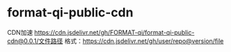 # format-qi-public-cdn
 CDN加速
https://cdn.jsdelivr.net/gh/FORMAT-qi/format-qi-public-cdn@0.0.1/文件路径 
格式：https://cdn.jsdelivr.net/gh/user/repo@version/file 
